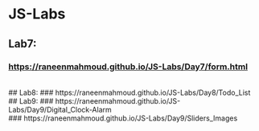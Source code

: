 # JS-Labs
## Lab7:
 ### https://raneenmahmoud.github.io/JS-Labs/Day7/form.html
 <br>
 ## Lab8:
 ### https://raneenmahmoud.github.io/JS-Labs/Day8/Todo_List
 <br>
 ## Lab9:
 ### https://raneenmahmoud.github.io/JS-Labs/Day9/Digital_Clock-Alarm
 <br>
 ### https://raneenmahmoud.github.io/JS-Labs/Day9/Sliders_Images
